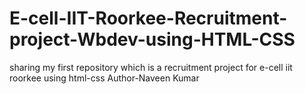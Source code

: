# E-cell-IIT-Roorkee-Recruitment-project-Wbdev-using-HTML-CSS
sharing my first repository which is a recruitment project for e-cell iit roorkee using html-css
Author-Naveen Kumar
